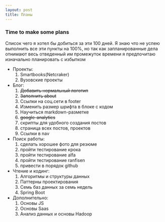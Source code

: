 ```yaml
---
layout: post
title: Планы
---
```


### Time to make some plans 

Список чего я хотел бы добиться за эти 100 дней. Я знаю что не успею выполнить все эти пункты на 100%, но так как запланированные дела отнимают весь отведенный им промежуток времени я предпочитаю изначально планировать с избытком


+ Проекты:
  1. Smartbooks(Netcraker)
  2. Вузовские проекты
+ Блог:
  1. ~~Добавить нормальный логотип~~
  2. ~~Заполнить about~~
  3. Ссылки на соц.сети в footer
  4. Изменить размер шрифта в блоке с кодом
  5. Научиться markdown-разметке
  6. ~~google-analytics~~
  7. скрипты для удобного создания постов
  8. страница всех постов, проектов
  9. Ссылки в nav
+ Поиск работы:
  1. сделать хорошее фото для резюме
  2. пройти тестирование крока
  3. пройти тестирование alfa
  4. пройти тестирование ranfisen
  5. привести в порядок github
+ Чтение и кодинг:
  1. Алгоритмы и структуры данных
  2. Паттерны проектирования
  3. Семь баз данных за семь недель
  4. Spring Boot
+ Дополнительно:
  1. Основы JS
  2. Основы Saas
  3. Анализ данных и основы Hadoop
